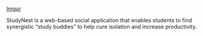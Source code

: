 [Imgur](https://i.imgur.com/kBWttDy.png)


StudyNest is a web-based social application that enables students to find synergistic “study buddies” to help cure isolation and increase productivity.
